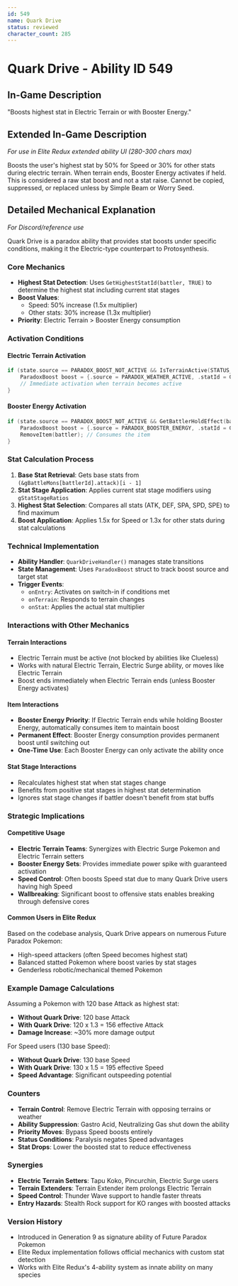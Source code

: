 ```yaml
---
id: 549
name: Quark Drive
status: reviewed
character_count: 285
---
```


# Quark Drive - Ability ID 549

## In-Game Description
"Boosts highest stat in Electric Terrain or with Booster Energy."

## Extended In-Game Description
*For use in Elite Redux extended ability UI (280-300 chars max)*

Boosts the user's highest stat by 50% for Speed or 30% for other stats during electric terrain. When terrain ends, Booster Energy activates if held. This is considered a raw stat boost and not a stat raise. Cannot be copied, suppressed, or replaced unless by Simple Beam or Worry Seed.

## Detailed Mechanical Explanation
*For Discord/reference use*

Quark Drive is a paradox ability that provides stat boosts under specific conditions, making it the Electric-type counterpart to Protosynthesis.

### Core Mechanics
- **Highest Stat Detection**: Uses `GetHighestStatId(battler, TRUE)` to determine the highest stat including current stat stages
- **Boost Values**: 
  - Speed: 50% increase (1.5x multiplier)
  - Other stats: 30% increase (1.3x multiplier)
- **Priority**: Electric Terrain > Booster Energy consumption

### Activation Conditions

#### Electric Terrain Activation
```cpp
if (state.source == PARADOX_BOOST_NOT_ACTIVE && IsTerrainActive(STATUS_FIELD_ELECTRIC_TERRAIN)) {
    ParadoxBoost boost = {.source = PARADOX_WEATHER_ACTIVE, .statId = GetHighestStatId(battler, TRUE)};
    // Immediate activation when terrain becomes active
}
```

#### Booster Energy Activation
```cpp
if (state.source == PARADOX_BOOST_NOT_ACTIVE && GetBattlerHoldEffect(battler, TRUE) == HOLD_EFFECT_BOOSTER_ENERGY) {
    ParadoxBoost boost = {.source = PARADOX_BOOSTER_ENERGY, .statId = GetHighestStatId(battler, TRUE)};
    RemoveItem(battler); // Consumes the item
}
```

### Stat Calculation Process
1. **Base Stat Retrieval**: Gets base stats from `(&gBattleMons[battlerId].attack)[i - 1]`
2. **Stat Stage Application**: Applies current stat stage modifiers using `gStatStageRatios`
3. **Highest Stat Selection**: Compares all stats (ATK, DEF, SPA, SPD, SPE) to find maximum
4. **Boost Application**: Applies 1.5x for Speed or 1.3x for other stats during stat calculations

### Technical Implementation
- **Ability Handler**: `QuarkDriveHandler()` manages state transitions
- **State Management**: Uses `ParadoxBoost` struct to track boost source and target stat
- **Trigger Events**: 
  - `onEntry`: Activates on switch-in if conditions met
  - `onTerrain`: Responds to terrain changes
  - `onStat`: Applies the actual stat multiplier

### Interactions with Other Mechanics

#### Terrain Interactions
- Electric Terrain must be active (not blocked by abilities like Clueless)
- Works with natural Electric Terrain, Electric Surge ability, or moves like Electric Terrain
- Boost ends immediately when Electric Terrain ends (unless Booster Energy activates)

#### Item Interactions
- **Booster Energy Priority**: If Electric Terrain ends while holding Booster Energy, automatically consumes item to maintain boost
- **Permanent Effect**: Booster Energy consumption provides permanent boost until switching out
- **One-Time Use**: Each Booster Energy can only activate the ability once

#### Stat Stage Interactions
- Recalculates highest stat when stat stages change
- Benefits from positive stat stages in highest stat determination
- Ignores stat stage changes if battler doesn't benefit from stat buffs

### Strategic Implications

#### Competitive Usage
- **Electric Terrain Teams**: Synergizes with Electric Surge Pokemon and Electric Terrain setters
- **Booster Energy Sets**: Provides immediate power spike with guaranteed activation
- **Speed Control**: Often boosts Speed stat due to many Quark Drive users having high Speed
- **Wallbreaking**: Significant boost to offensive stats enables breaking through defensive cores

#### Common Users in Elite Redux
Based on the codebase analysis, Quark Drive appears on numerous Future Paradox Pokemon:
- High-speed attackers (often Speed becomes highest stat)
- Balanced statted Pokemon where boost varies by stat stages
- Genderless robotic/mechanical themed Pokemon

### Example Damage Calculations
Assuming a Pokemon with 120 base Attack as highest stat:
- **Without Quark Drive**: 120 base Attack
- **With Quark Drive**: 120 x 1.3 = 156 effective Attack
- **Damage Increase**: ~30% more damage output

For Speed users (130 base Speed):
- **Without Quark Drive**: 130 base Speed  
- **With Quark Drive**: 130 x 1.5 = 195 effective Speed
- **Speed Advantage**: Significant outspeeding potential

### Counters
- **Terrain Control**: Remove Electric Terrain with opposing terrains or weather
- **Ability Suppression**: Gastro Acid, Neutralizing Gas shut down the ability
- **Priority Moves**: Bypass Speed boosts entirely
- **Status Conditions**: Paralysis negates Speed advantages
- **Stat Drops**: Lower the boosted stat to reduce effectiveness

### Synergies
- **Electric Terrain Setters**: Tapu Koko, Pincurchin, Electric Surge users
- **Terrain Extenders**: Terrain Extender item prolongs Electric Terrain
- **Speed Control**: Thunder Wave support to handle faster threats
- **Entry Hazards**: Stealth Rock support for KO ranges with boosted attacks

### Version History
- Introduced in Generation 9 as signature ability of Future Paradox Pokemon
- Elite Redux implementation follows official mechanics with custom stat detection
- Works with Elite Redux's 4-ability system as innate ability on many species
